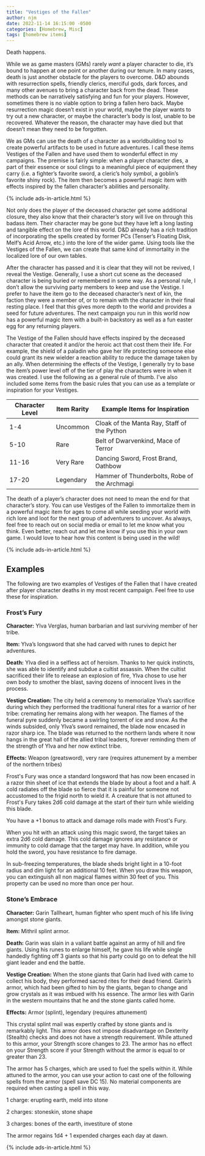 ```yaml
---
title: "Vestiges of the Fallen"
author: njm
date: 2022-11-14 16:15:00 -0500
categories: [Homebrew, Misc]
tags: [homebrew items]
---
```


Death happens. 

While we as game masters (GMs) rarely *want* a player character to die, it’s bound to happen at one point or another during our tenure. In many cases, death is just another obstacle for the players to overcome. D&D abounds with resurrection spells, friendly clerics, merciful gods, dark forces, and many other avenues to bring a character back from the dead. These methods can be narratively satisfying and fun for your players. However, sometimes there is no viable option to bring a fallen hero back. Maybe resurrection magic doesn’t exist in your world, maybe the player wants to try out a new character, or maybe the character’s body is lost, unable to be recovered. Whatever the reason, the character may have died but that doesn’t mean they need to be forgotten.

We as GMs can use the death of a character as a worldbuilding tool to create powerful artifacts to be used in future adventures. I call these items Vestiges of the Fallen and have used them to wonderful effect in my campaigns. The premise is fairly simple: when a player character dies, a part of their essence or soul clings to a meaningful piece of equipment they carry (i.e. a fighter’s favorite sword, a cleric’s holy symbol, a goblin’s favorite shiny rock). The item then becomes a powerful magic item with effects inspired by the fallen character’s abilities and personality.

{% include ads-in-article.html %}

Not only does the player of the deceased character get some additional closure, they also know that their character’s story will live on through this badass item. Their character may be gone but they have left a long lasting and tangible effect on the lore of this world. D&D already has a rich tradition of incorporating the spells created by former PCs (Tenser’s Floating Disk, Melf’s Acid Arrow, etc.) into the lore of the wider game. Using tools like the Vestiges of the Fallen, we can create that same kind of immortality in the localized lore of our own tables.

After the character has passed and it is clear that they will not be revived, I reveal the Vestige. Generally, I use a short cut scene as the deceased character is being buried or remembered in some way. As a personal rule, I don’t allow the surviving party members to keep and use the Vestige. I prefer to have the item go to the deceased character’s next of kin, the faction they were a member of, or to remain with the character in their final resting place. I feel that this gives more depth to the world and provides a seed for future adventures. The next campaign you run in this world now has a powerful magic item with a built-in backstory as well as a fun easter egg for any returning players.

The Vestige of the Fallen should have effects inspired by the deceased character that created it and/or the heroic act that cost them their life. For example, the shield of a paladin who gave her life protecting someone else could grant its new wielder a reaction ability to reduce the damage taken by an ally. When determining the effects of the Vestige, I generally try to base the item’s power level off of the tier of play the characters were in when it was created. I use the following as a general rule of thumb. I’ve also included some items from the basic rules that you can use as a template or inspiration for your Vestiges.


| Character Level | Item Rarity| Example Items for Inspiration |
|---|---|---|
| 1-4 | Uncommon| Cloak of the Manta Ray, Staff of the Python |
| 5-10| Rare| Belt of Dwarvenkind, Mace of Terror |
| 11-16| Very Rare| Dancing Sword, Frost Brand, Oathbow |
| 17-20| Legendary| Hammer of Thunderbolts, Robe of the Archmagi |


The death of a player’s character does not need to mean the end for that character’s story. You can use Vestiges of the Fallen to immortalize them in a powerful magic item for ages to come all while seeding your world with rich lore and loot for the next group of adventurers to uncover. As always, feel free to reach out on social media or email to let me know what you think. Even better, reach out and let me know if you use this in your own game. I would love to hear how this content is being used in the wild!

{% include ads-in-article.html %}

## Examples

The following are two examples of Vestiges of the Fallen that I have created after player character deaths in my most recent campaign. Feel free to use these for inspiration.

### Frost’s Fury

**Character:** Ylva Verglas, human barbarian and last surviving member of her tribe.

**Item:** Ylva’s longsword that she had carved with runes to depict her adventures.

**Death:** Ylva died in a selfless act of heroism. Thanks to her quick instincts, she was able to identify and subdue a cultist assassin. When the cultist sacrificed their life to release an explosion of fire, Ylva chose to use her own body to smother the blast, saving dozens of innocent lives in the process.

**Vestige Creation:** The city held a ceremony to memorialize Ylva’s sacrifice during which they performed the traditional funeral rites for a warrior of her tribe: cremating her remains along with her weapon. The flames of the funeral pyre suddenly became a swirling torrent of ice and snow. As the winds subsided, only Ylva’s sword remained, the blade now encased in razor sharp ice. The blade was returned to the northern lands where it now hangs in the great hall of the allied tribal leaders, forever reminding them of the strength of Ylva and her now extinct tribe.

**Effects:** 
Weapon (greatsword), very rare (requires attunement by a member of the northern tribes)

Frost's Fury was once a standard longsword that has now been encased in a razor thin sheet of ice that extends the blade by about a foot and a half. A cold radiates off the blade so fierce that it is painful for someone not accustomed to the frigid north to wield it. A creature that is not attuned to Frost's Fury takes 2d6 cold damage at the start of their turn while wielding this blade.

You have a +1 bonus to attack and damage rolls made with Frost's Fury.

When you hit with an attack using this magic sword, the target takes an extra 2d6 cold damage. This cold damage ignores any resistance or immunity to cold damage that the target may have. In addition, while you hold the sword, you have resistance to fire damage.

In sub-freezing temperatures, the blade sheds bright light in a 10-foot radius and dim light for an additional 10 feet. When you draw this weapon, you can extinguish all non magical flames within 30 feet of you. This property can be used no more than once per hour.

### Stone’s Embrace

**Character:** Garin Tallheart, human fighter who spent much of his life living amongst stone giants.

**Item:** Mithril splint armor.

**Death:** Garin was slain in a valiant battle against an army of hill and fire giants. Using his runes to enlarge himself, he gave his life while single handedly fighting off 3 giants so that his party could go on to defeat the hill giant leader and end the battle.

**Vestige Creation:** When the stone giants that Garin had lived with came to collect his body, they performed sacred rites for their dead friend. Garin’s armor, which had been gifted to him by the giants, began to change and grow crystals as it was imbued with his essence. The armor lies with Garin in the western mountains that he and the stone giants called home.

**Effects:** 
Armor (splint), legendary (requires attunement)

This crystal splint mail was expertly crafted by stone giants and is remarkably light. This armor does not impose disadvantage on Dexterity (Stealth) checks and does not have a strength requirement. While attuned to this armor, your Strength score changes to 23. The armor has no effect on your Strength score if your Strength without the armor is equal to or greater than 23.

The armor has 5 charges, which are used to fuel the spells within it. While attuned to the armor, you can use your action to cast one of the following spells from the armor (spell save DC 15). No material components are required when casting a spell in this way.

1 charge: erupting earth, meld into stone

2 charges: stoneskin, stone shape

3 charges: bones of the earth, investiture of stone

The armor regains 1d4 + 1 expended charges each day at dawn.

{% include ads-in-article.html %}